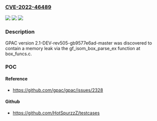 ### [CVE-2022-46489](https://cve.mitre.org/cgi-bin/cvename.cgi?name=CVE-2022-46489)
![](https://img.shields.io/static/v1?label=Product&message=n%2Fa&color=blue)
![](https://img.shields.io/static/v1?label=Version&message=n%2Fa&color=blue)
![](https://img.shields.io/static/v1?label=Vulnerability&message=n%2Fa&color=brighgreen)

### Description

GPAC version 2.1-DEV-rev505-gb9577e6ad-master was discovered to contain a memory leak via the gf_isom_box_parse_ex function at box_funcs.c.

### POC

#### Reference
- https://github.com/gpac/gpac/issues/2328

#### Github
- https://github.com/HotSpurzzZ/testcases

